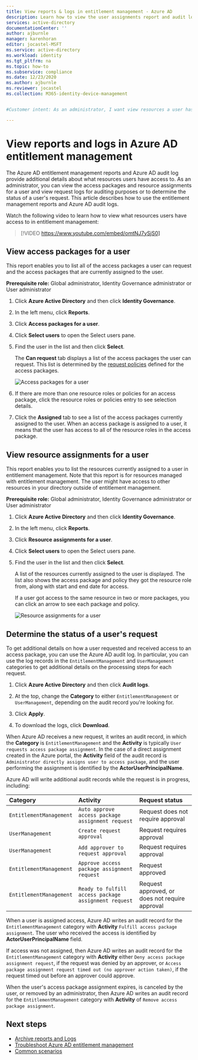 ```yaml
---
title: View reports & logs in entitlement management - Azure AD
description: Learn how to view the user assignments report and audit logs in Azure Active Directory entitlement management.
services: active-directory
documentationCenter: ''
author: ajburnle
manager: karenhoran
editor: jocastel-MSFT
ms.service: active-directory
ms.workload: identity
ms.tgt_pltfrm: na
ms.topic: how-to
ms.subservice: compliance
ms.date: 12/23/2020
ms.author: ajburnle
ms.reviewer: jocastel
ms.collection: M365-identity-device-management


#Customer intent: As an administrator, I want view resources a user has access to and view request logs for auditing purposes.

---
```


# View reports and logs in Azure AD entitlement management

The Azure AD entitlement management reports and Azure AD audit log provide additional details about what resources users have access to. As an administrator, you can view the access packages and resource assignments for a user and view request logs for auditing purposes or to determine the status of a user's request. This article describes how to use the entitlement management reports and Azure AD audit logs.

Watch the following video to learn how to view what resources users have access to in entitlement management:

>[!VIDEO https://www.youtube.com/embed/omtNJ7ySjS0]

## View access packages for a user

This report enables you to list all of the access packages a user can request and the access packages that are currently assigned to the user.

**Prerequisite role:** Global administrator, Identity Governance administrator or User administrator

1. Click **Azure Active Directory** and then click **Identity Governance**.

1. In the left menu, click **Reports**.

1. Click **Access packages for a user**.

1. Click **Select users** to open the Select users pane.

1. Find the user in the list and then click **Select**.

    The **Can request** tab displays a list of the access packages the user can request. This list is determined by the [request policies](entitlement-management-access-package-request-policy.md#for-users-in-your-directory) defined for the access packages. 

    ![Access packages for a user](./media/entitlement-management-reports/access-packages-report.png)

1. If there are more than one resource roles or policies for an access package, click the resource roles or policies entry to see selection details.

1. Click the **Assigned** tab to see a list of the access packages currently assigned to the user. When an access package is assigned to a user, it means that the user has access to all of the resource roles in the access package.

## View resource assignments for a user

This report enables you to list the resources currently assigned to a user in entitlement management. Note that this report is for resources managed with entitlement management. The user might have access to other resources in your directory outside of entitlement management.

**Prerequisite role:** Global administrator, Identity Governance administrator or User administrator

1. Click **Azure Active Directory** and then click **Identity Governance**.

1. In the left menu, click **Reports**.

1. Click **Resource assignments for a user**.

1. Click **Select users** to open the Select users pane.

1. Find the user in the list and then click **Select**.

    A list of the resources currently assigned to the user is displayed. The list also shows the access package and policy they got the resource role from, along with start and end date for access.
    
    If a user got access to the same resource in two or more packages, you can click an arrow to see each package and policy.

    ![Resource assignments for a user](./media/entitlement-management-reports/resource-assignments-report.png)

## Determine the status of a user's request

To get additional details on how a user requested and received access to an access package, you can use the Azure AD audit log. In particular, you can use the log records in the `EntitlementManagement` and `UserManagement` categories to get additional details on the processing steps for each request.  

1. Click **Azure Active Directory** and then click **Audit logs**.

1. At the top, change the **Category** to either `EntitlementManagement` or `UserManagement`, depending on the audit record you're looking for.  

1. Click **Apply**.

1. To download the logs, click **Download**.

When Azure AD receives a new request, it writes an audit record, in which the **Category** is `EntitlementManagement` and the **Activity** is typically `User requests access package assignment`.  In the case of a direct assignment created in the Azure portal, the **Activity** field of the audit record is `Administrator directly assigns user to access package`, and the user performing the assignment is identified by the **ActorUserPrincipalName**.

Azure AD will write additional audit records while the request is in progress, including:

| Category | Activity | Request status |
| :---- | :------------ | :------------ |
| `EntitlementManagement` | `Auto approve access package assignment request` | Request does not require approval |
| `UserManagement` | `Create request approval` | Request requires approval |
| `UserManagement` | `Add approver to request approval` | Request requires approval |
| `EntitlementManagement` | `Approve access package assignment request` | Request approved |
| `EntitlementManagement` | `Ready to fulfill access package assignment request` |Request approved, or does not require approval |

When a user is assigned access, Azure AD writes an audit record for the `EntitlementManagement` category with **Activity** `Fulfill access package assignment`.  The user who received the access is identified by **ActorUserPrincipalName** field.

If access was not assigned, then Azure AD writes an audit record for the `EntitlementManagement` category with **Activity** either `Deny access package assignment request`, if the request was denied by an approver, or `Access package assignment request timed out (no approver action taken)`, if the request timed out before an approver could approve.

When the user's access package assignment expires, is canceled by the user, or removed by an administrator, then Azure AD writes an audit record for the `EntitlementManagement` category with **Activity** of `Remove access package assignment`.

## Next steps

- [Archive reports and Logs](entitlement-management-logs-and-reporting.md)
- [Troubleshoot Azure AD entitlement management](entitlement-management-troubleshoot.md)
- [Common scenarios](entitlement-management-scenarios.md)
